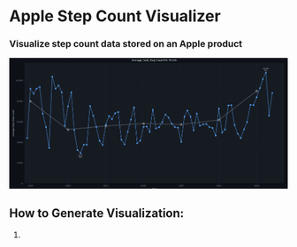 # Apple Step Count Visualizer
### Visualize step count data stored on an Apple product

![Example graph](images/image-1.png)

## How to Generate Visualization:
1.